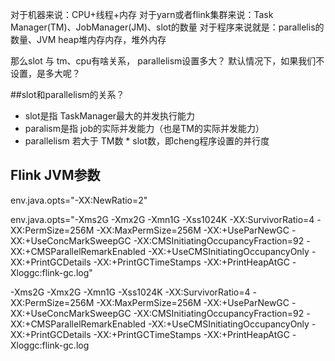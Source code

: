 对于机器来说：CPU+线程+内存
对于yarn或者flink集群来说：Task Manager(TM)、JobManager(JM)、slot的数量
对于程序来说就是：parallelis的数量、JVM heap堆内存内存，堆外内存

那么slot 与 tm、cpu有啥关系， parallelism设置多大？
默认情况下，如果我们不设置，是多大呢？


##slot和parallelism的关系？
- slot是指 TaskManager最大的并发执行能力
- paralism是指 job的实际并发能力（也是TM的实际并发能力）
- parallelism 若大于 TM数 * slot数，即cheng程序设置的并行度



## Flink JVM参数
env.java.opts="-XX:NewRatio=2"

env.java.opts="-Xms2G -Xmx2G -Xmn1G -Xss1024K -XX:SurvivorRatio=4 -XX:PermSize=256M -XX:MaxPermSize=256M  -XX:+UseParNewGC -XX:+UseConcMarkSweepGC -XX:CMSInitiatingOccupancyFraction=92 -XX:+CMSParallelRemarkEnabled -XX:+UseCMSInitiatingOccupancyOnly -XX:+PrintGCDetails -XX:+PrintGCTimeStamps -XX:+PrintHeapAtGC -Xloggc:flink-gc.log"

-Xms2G -Xmx2G -Xmn1G -Xss1024K -XX:SurvivorRatio=4 -XX:PermSize=256M -XX:MaxPermSize=256M  -XX:+UseParNewGC -XX:+UseConcMarkSweepGC -XX:CMSInitiatingOccupancyFraction=92 -XX:+CMSParallelRemarkEnabled -XX:+UseCMSInitiatingOccupancyOnly -XX:+PrintGCDetails -XX:+PrintGCTimeStamps -XX:+PrintHeapAtGC -Xloggc:flink-gc.log